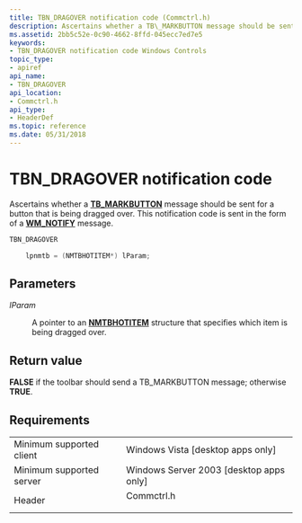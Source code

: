 ```yaml
---
title: TBN_DRAGOVER notification code (Commctrl.h)
description: Ascertains whether a TB\_MARKBUTTON message should be sent for a button that is being dragged over. This notification code is sent in the form of a WM\_NOTIFY message.
ms.assetid: 2bb5c52e-0c90-4662-8ffd-045ecc7ed7e5
keywords:
- TBN_DRAGOVER notification code Windows Controls
topic_type:
- apiref
api_name:
- TBN_DRAGOVER
api_location:
- Commctrl.h
api_type:
- HeaderDef
ms.topic: reference
ms.date: 05/31/2018
---
```


# TBN\_DRAGOVER notification code

Ascertains whether a [**TB\_MARKBUTTON**](tb-markbutton.md) message should be sent for a button that is being dragged over. This notification code is sent in the form of a [**WM\_NOTIFY**](wm-notify.md) message.


```C++
TBN_DRAGOVER

    lpnmtb = (NMTBHOTITEM*) lParam; 
```



## Parameters

<dl> <dt>

*lParam* 
</dt> <dd>

A pointer to an [**NMTBHOTITEM**](/windows/win32/api/commctrl/ns-commctrl-nmtbhotitem) structure that specifies which item is being dragged over.

</dd> </dl>

## Return value

**FALSE** if the toolbar should send a TB\_MARKBUTTON message; otherwise **TRUE**.

## Requirements



|                                     |                                                                                       |
|-------------------------------------|---------------------------------------------------------------------------------------|
| Minimum supported client<br/> | Windows Vista \[desktop apps only\]<br/>                                        |
| Minimum supported server<br/> | Windows Server 2003 \[desktop apps only\]<br/>                                  |
| Header<br/>                   | <dl> <dt>Commctrl.h</dt> </dl> |



 

 





